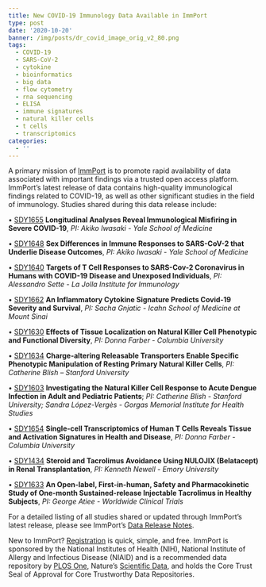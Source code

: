 ```yaml
---
title: New COVID-19 Immunology Data Available in ImmPort
type: post
date: '2020-10-20'
banner: /img/posts/dr_covid_image_orig_v2_80.png
tags:
  - COVID-19
  - SARS-CoV-2
  - cytokine
  - bioinformatics
  - big data
  - flow cytometry
  - rna sequencing
  - ELISA
  - immune signatures
  - natural killer cells
  - t cells
  - transcriptomics
categories:
  - ''
---
```

A primary mission of [ImmPort](https://www.immport.org/shared/home) is to promote rapid availability of data associated with important findings via a trusted open access platform. ImmPort’s latest release of data contains high-quality immunological findings related to COVID-19, as well as other significant studies in the field of immunology. Studies shared during this data release include:

•	[SDY1655](https://www.immport.org/shared/study/SDY1655) **Longitudinal Analyses Reveal Immunological Misfiring in Severe COVID-19**,                      _PI: Akiko Iwasaki - Yale School of Medicine_

•	[SDY1648](https://www.immport.org/shared/study/SDY1648) **Sex Differences in Immune Responses to SARS-CoV-2 that Underlie Disease Outcomes**, _PI: Akiko Iwasaki - Yale School of Medicine_

•	[SDY1640](https://www.immport.org/shared/study/SDY1640) **Targets of T Cell Responses to SARS-Cov-2 Coronavirus in Humans with COVID-19     Disease and Unexposed Individuals**, _PI: Alessandro Sette - La Jolla Institute for Immunology_

•	[SDY1662](https://www.immport.org/shared/study/SDY1662) **An Inflammatory Cytokine Signature Predicts Covid-19 Severity and Survival**, _PI: Sacha Gnjatic - Icahn School of Medicine at Mount Sinai_



•	[SDY1630](https://www.immport.org/shared/study/SDY1630) **Effects of Tissue Localization on Natural Killer Cell Phenotypic and Functional Diversity**, _PI: Donna Farber - Columbia University_

•	[SDY1634](https://www.immport.org/shared/study/SDY1634) **Charge-altering Releasable Transporters Enable Specific Phenotypic Manipulation of Resting Primary Natural Killer Cells**, _PI: Catherine Blish – Stanford University_

•	[SDY1603](https://www.immport.org/shared/study/SDY1603) **Investigating the Natural Killer Cell Response to Acute Dengue Infection in Adult and Pediatric Patients**; _PI: Catherine Blish - Stanford University; Sandra López-Vergès - Gorgas Memorial Institute for Health Studies_

•	[SDY1654](https://www.immport.org/shared/study/SDY1654) **Single-cell Transcriptomics of Human T Cells Reveals Tissue and Activation Signatures in Health and Disease**, _PI: Donna Farber - Columbia University_

•	[SDY1434](https://www.immport.org/shared/study/SDY1434) **Steroid and Tacrolimus Avoidance Using NULOJIX (Belatacept) in Renal Transplantation**, _PI: Kenneth Newell - Emory University_

•	[SDY1633](https://www.immport.org/shared/study/SDY1633) **An Open-label, First-in-human, Safety and Pharmacokinetic Study of One-month Sustained-release Injectable Tacrolimus in Healthy Subjects**, _PI: George Atiee - Worldwide Clinical Trials_



For a detailed listing of all studies shared or updated through ImmPort’s latest release, please see ImmPort’s [Data Release Notes](https://www.immport.org/shared/releaseNotes?version=DR36).

New to ImmPort? [Registration](https://immport-user-admin.niaid.nih.gov:8443/registrationuser/registration) is quick, simple, and free. ImmPort is sponsored by the National Institutes of Health (NIH), National Institute of Allergy and Infectious Disease (NIAID) and is a recommended data repository by [PLOS One](https://journals.plos.org/plosone/), Nature’s [Scientific Data](https://www.nature.com/sdata/), and holds the Core Trust Seal of Approval for Core Trustworthy Data Repositories.
